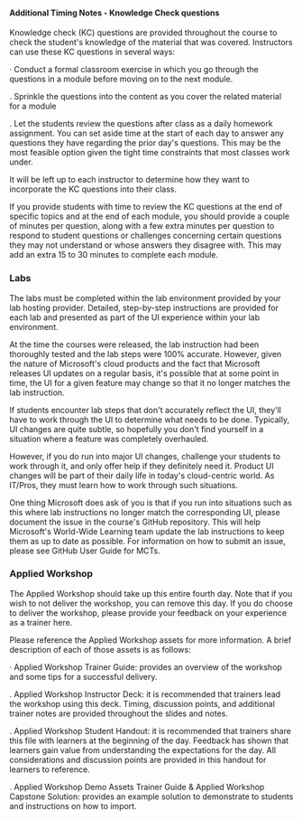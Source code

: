 #### Additional Timing Notes - Knowledge Check questions

Knowledge check (KC) questions are provided throughout the course to check the student's knowledge of
the material that was covered. Instructors can use these KC questions in several ways:

· Conduct a formal classroom exercise in which you go through the questions in a module before
moving on to the next module.

. Sprinkle the questions into the content as you cover the related material for a module

. Let the students review the questions after class as a daily homework assignment. You can set
aside time at the start of each day to answer any questions they have regarding the prior day's
questions. This may be the most feasible option given the tight time constraints that most classes
work under.

It will be left up to each instructor to determine how they want to incorporate the KC questions into their
class.

If you provide students with time to review the KC questions at the end of specific topics and at the end of
each module, you should provide a couple of minutes per question, along with a few extra minutes per
question to respond to student questions or challenges concerning certain questions they may not
understand or whose answers they disagree with. This may add an extra 15 to 30 minutes to complete
each module.


### Labs

The labs must be completed within the lab environment provided by your lab hosting provider. Detailed,
step-by-step instructions are provided for each lab and presented as part of the UI experience within your
lab environment.

At the time the courses were released, the lab instruction had been thoroughly tested and the lab steps
were 100% accurate. However, given the nature of Microsoft's cloud products and the fact that Microsoft
releases UI updates on a regular basis, it's possible that at some point in time, the UI for a given feature
may change so that it no longer matches the lab instruction.

<!-- PageNumber="Page 9" -->
<!-- PageBreak -->

<!-- PageHeader="Trainer Preparation Guide: PL-200T00" -->
<!-- PageHeader="April 2025" -->

If students encounter lab steps that don't accurately reflect the UI, they'll have to work through the UI to
determine what needs to be done. Typically, UI changes are quite subtle, so hopefully you don't find
yourself in a situation where a feature was completely overhauled.

However, if you do run into major UI changes, challenge your students to work through it, and only offer
help if they definitely need it. Product UI changes will be part of their daily life in today's cloud-centric
world. As IT/Pros, they must learn how to work through such situations.

One thing Microsoft does ask of you is that if you run into situations such as this where lab instructions no
longer match the corresponding UI, please document the issue in the course's GitHub repository. This will
help Microsoft's World-Wide Learning team update the lab instructions to keep them as up to date as
possible. For information on how to submit an issue, please see GitHub User Guide for MCTs.


### Applied Workshop

The Applied Workshop should take up this entire fourth day. Note that if you wish to not deliver the
workshop, you can remove this day. If you do choose to deliver the workshop, please provide your
feedback on your experience as a trainer here.

Please reference the Applied Workshop assets for more information. A brief description of each of those
assets is as follows:

· Applied Workshop Trainer Guide: provides an overview of the workshop and some tips for a
successful delivery.

. Applied Workshop Instructor Deck: it is recommended that trainers lead the workshop using this
deck. Timing, discussion points, and additional trainer notes are provided throughout the slides and
notes.

. Applied Workshop Student Handout: it is recommended that trainers share this file with learners at
the beginning of the day. Feedback has shown that learners gain value from understanding the
expectations for the day. All considerations and discussion points are provided in this handout for
learners to reference.

. Applied Workshop Demo Assets Trainer Guide & Applied Workshop Capstone Solution: provides an
example solution to demonstrate to students and instructions on how to import.